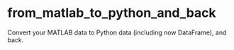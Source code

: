 # from_matlab_to_python_and_back
Convert your MATLAB data to Python data (including now DataFrame), and back.
